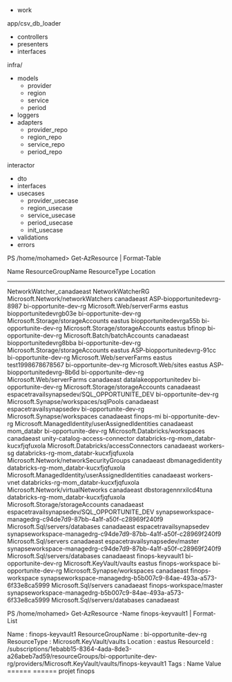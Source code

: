 * work

app/csv_db_loader
- controllers
- presenters
- interfaces


infra/
- models
    - provider
    - region
    - service
    - period
- loggers
- adapters
    - provider_repo
    - region_repo
    - service_repo
    - period_repo

interactor
- dto
- interfaces
- usecases
    - provider_usecase
    - region_usecase
    - service_usecase
    - period_usecase
    - init_usecase
- validations
- errors




PS /home/mohamed> Get-AzResource | Format-Table

Name                                        ResourceGroupName                                               ResourceType                                     Location
----                                        -----------------                                               ------------                                     --------
NetworkWatcher_canadaeast                   NetworkWatcherRG                                                Microsoft.Network/networkWatchers                canadaeast
ASP-biopportunitedevrg-8987                 bi-opportunite-dev-rg                                           Microsoft.Web/serverFarms                        eastus
biopportunitedevrgb03e                      bi-opportunite-dev-rg                                           Microsoft.Storage/storageAccounts                eastus
biopportunitedevrga55b                      bi-opportunite-dev-rg                                           Microsoft.Storage/storageAccounts                eastus
bfinop                                      bi-opportunite-dev-rg                                           Microsoft.Batch/batchAccounts                    canadaeast
biopportunitedevrg8bba                      bi-opportunite-dev-rg                                           Microsoft.Storage/storageAccounts                eastus
ASP-biopportunitedevrg-91cc                 bi-opportunite-dev-rg                                           Microsoft.Web/serverFarms                        eastus
test1998678678567                           bi-opportunite-dev-rg                                           Microsoft.Web/sites                              eastus
ASP-biopportunitedevrg-8b6d                 bi-opportunite-dev-rg                                           Microsoft.Web/serverFarms                        canadaeast
datalakeopportunitedev                      bi-opportunite-dev-rg                                           Microsoft.Storage/storageAccounts                canadaeast
espacetravailsynapsedev/SQL_OPPORTUNITE_DEV bi-opportunite-dev-rg                                           Microsoft.Synapse/workspaces/sqlPools            canadaeast
espacetravailsynapsedev                     bi-opportunite-dev-rg                                           Microsoft.Synapse/workspaces                     canadaeast
finops-mi                                   bi-opportunite-dev-rg                                           Microsoft.ManagedIdentity/userAssignedIdentities canadaeast
mom_databr                                  bi-opportunite-dev-rg                                           Microsoft.Databricks/workspaces                  canadaeast
unity-catalog-access-connector              databricks-rg-mom_databr-kucxfjqfuxola                          Microsoft.Databricks/accessConnectors            canadaeast
workers-sg                                  databricks-rg-mom_databr-kucxfjqfuxola                          Microsoft.Network/networkSecurityGroups          canadaeast
dbmanagedidentity                           databricks-rg-mom_databr-kucxfjqfuxola                          Microsoft.ManagedIdentity/userAssignedIdentities canadaeast
workers-vnet                                databricks-rg-mom_databr-kucxfjqfuxola                          Microsoft.Network/virtualNetworks                canadaeast
dbstoragennrxilcd4tuna                      databricks-rg-mom_databr-kucxfjqfuxola                          Microsoft.Storage/storageAccounts                canadaeast
espacetravailsynapsedev/SQL_OPPORTUNITE_DEV synapseworkspace-managedrg-c94de7d9-87bb-4a1f-a50f-c28969f240f9 Microsoft.Sql/servers/databases                  canadaeast
espacetravailsynapsedev                     synapseworkspace-managedrg-c94de7d9-87bb-4a1f-a50f-c28969f240f9 Microsoft.Sql/servers                            canadaeast
espacetravailsynapsedev/master              synapseworkspace-managedrg-c94de7d9-87bb-4a1f-a50f-c28969f240f9 Microsoft.Sql/servers/databases                  canadaeast
finops-keyvault1                            bi-opportunite-dev-rg                                           Microsoft.KeyVault/vaults                        eastus
finops-workspace                            bi-opportunite-dev-rg                                           Microsoft.Synapse/workspaces                     canadaeast
finops-workspace                            synapseworkspace-managedrg-b5b007c9-84ae-493a-a573-6f33e8ca5999 Microsoft.Sql/servers                            canadaeast
finops-workspace/master                     synapseworkspace-managedrg-b5b007c9-84ae-493a-a573-6f33e8ca5999 Microsoft.Sql/servers/databases                  canadaeast

PS /home/mohamed> Get-AzResource -Name finops-keyvault1 | Format-List

Name              : finops-keyvault1
ResourceGroupName : bi-opportunite-dev-rg
ResourceType      : Microsoft.KeyVault/vaults
Location          : eastus
ResourceId        : /subscriptions/1ebabb15-8364-4ada-8de3-a26abeb7ad59/resourceGroups/bi-opportunite-dev-rg/providers/Microsoft.KeyVault/vaults/finops-keyvault1
Tags              : 
                    Name    Value 
                    ======  ======
                    projet  finops
                    
                    
                    
                    